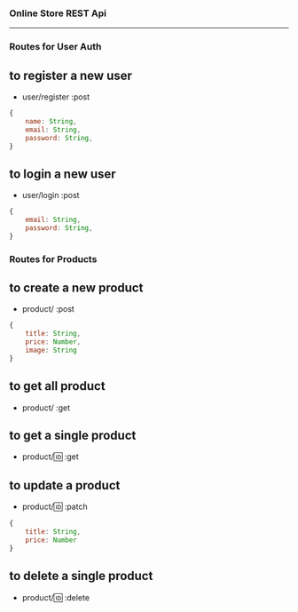 ### Online Store REST Api

---

### Routes for User Auth

## to register a new user

- user/register :post

```js
{
    name: String,
    email: String,
    password: String,
}
```

## to login a new user

- user/login :post

```js
{
    email: String,
    password: String,
}
```

### Routes for Products

## to create a new product

- product/ :post

```js
{
    title: String,
    price: Number,
    image: String
}
```

## to get all product

- product/ :get

## to get a single product

- product/:id: :get

## to update a product

- product/:id: :patch

```js
{
    title: String,
    price: Number
}
```

## to delete a single product

- product/:id: :delete
